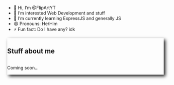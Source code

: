 - 👋 Hi, I’m @FlipArtYT
- 👀 I’m interested Web Development and stuff
- 🌱 I’m currently learning ExpressJS and generally JS
- 😄 Pronouns: He/Him
- ⚡ Fun fact: Do I have any? idk

<div style="display:flex; flex-direction:column; margin:3px; box-shadow: 5px 5px 10px;">
  <h2>Stuff about me</h2>
  <p>Coming soon...</p>
</div>

<!---
FlipArtYT/FlipArtYT is a ✨ special ✨ repository because its `README.md` (this file) appears on your GitHub profile.
You can click the Preview link to take a look at your changes.
--->
